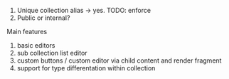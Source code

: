 1. Unique collection alias -> yes. TODO: enforce
2. Public or internal?



Main features
1. basic editors
2. sub collection list editor
3. custom buttons / custom editor via child content and render fragment
4. support for type differentation within collection